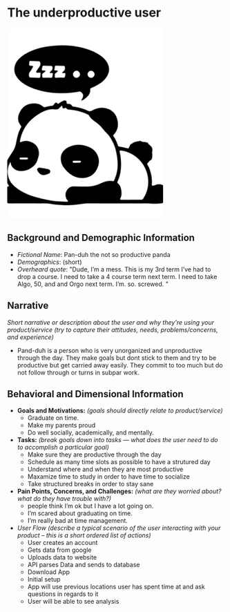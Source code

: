 # The underproductive user

![sketch/picture](./assets/pand-duh.png)

## Background and Demographic Information
  * _Fictional Name_: Pan-duh the not so productive panda
  * _Demographics_: (short)
  * _Overheard quote_: "Dude, I’m a mess. This is my 3rd term I’ve had to drop a course. I need to take a 4 course term next term. I need to take Algo, 50, and and Orgo next term. I’m. so. screwed. "

## Narrative

*Short narrative or description about the user and why they're using your product/service (try to capture their attitudes, needs, problems/concerns, and experience)*

  * Pand-duh is a person who is very unorganized and unproductive through the day. They make goals but dont stick to them and try to be productive but get carried away easily. They commit to too much but do not follow through or turns in subpar work.

## Behavioral and Dimensional Information
  * __Goals and Motivations:__
    *(goals should directly relate to product/service)*
    * Graduate on time. 
    * Make my parents proud
    * Do well socially, academically, and mentally. 
  * __Tasks:__
    *(break goals down into tasks — what does the user need to do to accomplish a particular goal)*
    * Make sure they are productive through the day
    * Schedule as many time slots as possible to have a strutured day
    * Understand where and when they are most productive
    * Maxamize time to study in order to have time to socialize
    * Take structured breaks in order to stay sane
  * __Pain Points, Concerns, and Challenges:__
    *(what are they worried about? what do they have trouble with?)*
    * people think I’m ok but I have a lot going on. 
    * I’m scared about graduating on time. 
    * I’m really bad at time management. 
  * _User Flow_
    *(describe a typical scenario of the user interacting with your product – this is a short ordered list of actions)*
    * User creates an account
    * Gets data from google
    * Uploads data to website
    * API parses Data and sends to database
    * Download App
    * Initial setup
    * App will use previous locations user has spent time at and ask questions in regards to it
    * User will be able to see analysis